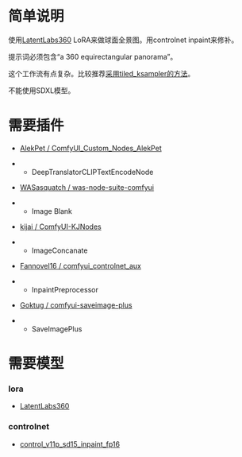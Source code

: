 # 简单说明

使用[LatentLabs360](https://civitai.com/models/10753/latentlabs360) LoRA来做球面全景图。用controlnet inpaint来修补。

提示词必须包含“a 360 equirectangular panorama”。

这个工作流有点复杂。比较推荐[采用tiled_ksampler的方法](latentlabs360_tiled_ksampler_球面全景图.json)。

不能使用SDXL模型。

# 需要插件

- [AlekPet / ComfyUI_Custom_Nodes_AlekPet](https://github.com/AlekPet/ComfyUI_Custom_Nodes_AlekPet)
- - DeepTranslatorCLIPTextEncodeNode

- [WASasquatch / was-node-suite-comfyui](https://github.com/WASasquatch/was-node-suite-comfyui)
- - Image Blank

- [kijai / ComfyUI-KJNodes](https://github.com/kijai/ComfyUI-KJNodes)
- - ImageConcanate

- [Fannovel16 / comfyui_controlnet_aux](https://github.com/Fannovel16/comfyui_controlnet_aux)
- - InpaintPreprocessor

- [Goktug / comfyui-saveimage-plus](https://github.com/Goktug/comfyui-saveimage-plus)
- - SaveImagePlus

# 需要模型

### lora
- [LatentLabs360](https://civitai.com/models/10753/latentlabs360)

### controlnet
- [control_v11p_sd15_inpaint_fp16](https://huggingface.co/comfyanonymous/ControlNet-v1-1_fp16_safetensors/blob/main/control_v11p_sd15_inpaint_fp16.safetensors)